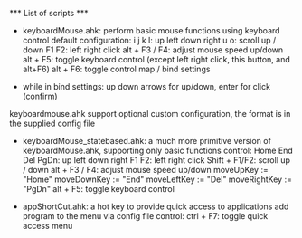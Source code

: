 *** List of scripts ***
- keyboardMouse.ahk: perform basic mouse functions using keyboard control
default configuration: 
i j k l: up left down right
u o: scroll up / down
F1 F2: left right click
alt + F3 / F4: adjust mouse speed up/down
alt + F5: toggle keyboard control (except left right click, this button, and alt+F6)
alt + F6: toggle control map / bind settings
* while in bind settings: up down arrows for up/down, enter for click (confirm)

keyboardmouse.ahk support optional custom configuration, the format is in the supplied config file

- keyboardMouse_statebased.ahk: a much more primitive version of keyboardMouse.ahk, supporting only basic functions
control: 
Home End Del PgDn: up left down right
F1 F2: left right click
Shift + F1/F2: scroll up / down
alt + F3 / F4: adjust mouse speed up/down
moveUpKey := "Home"
moveDownKey := "End"
moveLeftKey := "Del"
moveRightKey := "PgDn"
alt + F5: toggle keyboard control 

- appShortCut.ahk: a hot key to provide quick access to applications
add program to the menu via config file
control:
ctrl + F7: toggle quick access menu
